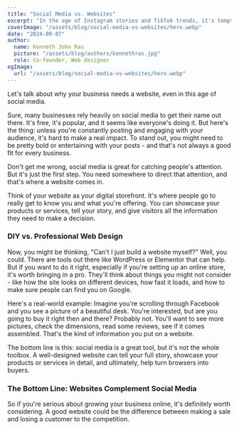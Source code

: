 ```yaml
---
title: "Social Media vs. Websites"
excerpt: "In the age of Instagram stories and TikTok trends, it's tempting to think that a strong social media presence is all your business needs to thrive online. The truth is: while social media can grab attention, it's your website that closes the deal."
coverImage: "/assets/blog/social-media-vs-websites/hero.webp"
date: "2024-09-07"
author:
  name: Kenneth John Ras
  picture: "/assets/blog/authors/kennethras.jpg"
  role: Co-founder, Web designer
ogImage:
  url: "/assets/blog/social-media-vs-websites/hero.webp"
---
```


Let's talk about why your business needs a website, even in this age of social media.

Sure, many businesses rely heavily on social media to get their name out there. It's free, it's popular, and it seems like everyone's doing it. But here's the thing: unless you're constantly posting and engaging with your audience, it's hard to make a real impact. To stand out, you might need to be pretty bold or entertaining with your posts - and that's not always a good fit for every business.

Don't get me wrong, social media is great for catching people's attention. But it's just the first step. You need somewhere to direct that attention, and that's where a website comes in.

Think of your website as your digital storefront. It's where people go to really get to know you and what you're offering. You can showcase your products or services, tell your story, and give visitors all the information they need to make a decision.

### DIY vs. Professional Web Design

Now, you might be thinking, "Can't I just build a website myself?" Well, you could. There are tools out there like WordPress or Elementor that can help. But if you want to do it right, especially if you're setting up an online store, it's worth bringing in a pro. They'll think about things you might not consider - like how the site looks on different devices, how fast it loads, and how to make sure people can find you on Google.

Here's a real-world example: Imagine you're scrolling through Facebook and you see a picture of a beautiful desk. You're interested, but are you going to buy it right then and there? Probably not. You'll want to see more pictures, check the dimensions, read some reviews, see if it comes assembled. That's the kind of information you put on a website.

The bottom line is this: social media is a great tool, but it's not the whole toolbox. A well-designed website can tell your full story, showcase your products or services in detail, and ultimately, help turn browsers into buyers.

### The Bottom Line: Websites Complement Social Media

So if you're serious about growing your business online, it's definitely worth considering. A good website could be the difference between making a sale and losing a customer to the competition.
